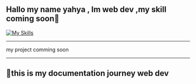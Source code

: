 
Hallo my name yahya , Im web dev ,my skill coming soon🙏
---

[![My Skills](https://skillicons.dev/icons?i=html,css,js,git,nodejs,mongodb)](https://skillicons.dev)

---

my project comming soon

---
## 📑this is my documentation journey web dev
